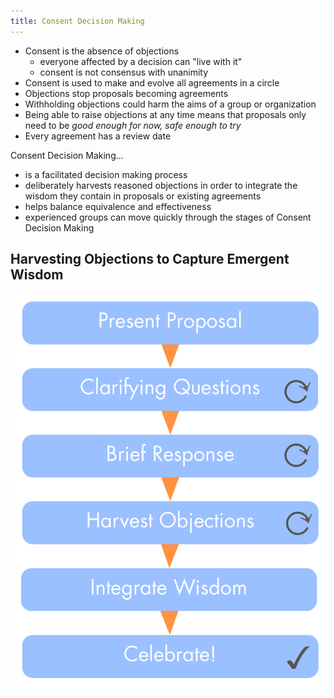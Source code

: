 ```yaml
---
title: Consent Decision Making
---
```



* Consent is the absence of objections
    * everyone affected by a decision can "live with it"
    * consent is not consensus with unanimity
* Consent is used to make and evolve all agreements in a circle
* Objections stop proposals becoming agreements
* Withholding objections could harm the aims of a group or organization
* Being able to raise objections at any time means that proposals only need to be *good enough for now, safe enough to try*
* Every agreement has a review date 


Consent Decision Making...

* is a facilitated decision making process
* deliberately harvests reasoned objections in order to integrate the wisdom they contain in proposals or existing agreements
* helps balance equivalence and effectiveness
* experienced groups can move quickly through the stages of Consent Decision Making 


## Harvesting Objections to Capture Emergent Wisdom ##

![](img/consent-decision-making/cdm-small.png)
